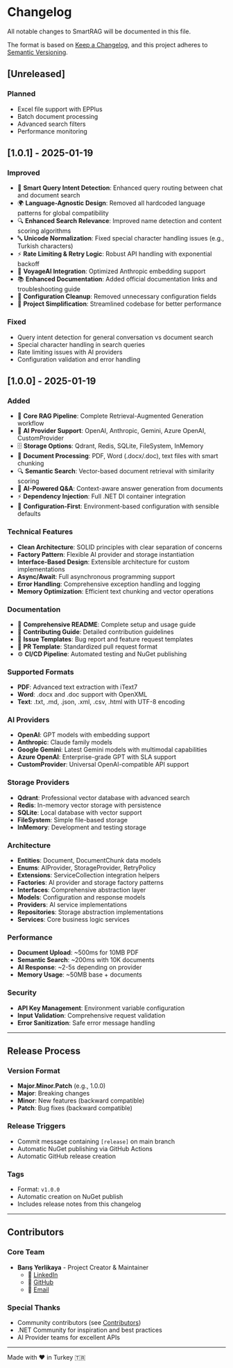 # Changelog

All notable changes to SmartRAG will be documented in this file.

The format is based on [Keep a Changelog](https://keepachangelog.com/en/1.0.0/),
and this project adheres to [Semantic Versioning](https://semver.org/spec/v2.0.0.html).

## [Unreleased]

### Planned
- Excel file support with EPPlus
- Batch document processing
- Advanced search filters
- Performance monitoring

## [1.0.1] - 2025-01-19

### Improved
- 🧠 **Smart Query Intent Detection**: Enhanced query routing between chat and document search
- 🌍 **Language-Agnostic Design**: Removed all hardcoded language patterns for global compatibility
- 🔍 **Enhanced Search Relevance**: Improved name detection and content scoring algorithms
- 🔤 **Unicode Normalization**: Fixed special character handling issues (e.g., Turkish characters)
- ⚡ **Rate Limiting & Retry Logic**: Robust API handling with exponential backoff
- 🚀 **VoyageAI Integration**: Optimized Anthropic embedding support
- 📚 **Enhanced Documentation**: Added official documentation links and troubleshooting guide
- 🧹 **Configuration Cleanup**: Removed unnecessary configuration fields
- 🎯 **Project Simplification**: Streamlined codebase for better performance

### Fixed
- Query intent detection for general conversation vs document search
- Special character handling in search queries
- Rate limiting issues with AI providers
- Configuration validation and error handling

## [1.0.0] - 2025-01-19

### Added
- 🎯 **Core RAG Pipeline**: Complete Retrieval-Augmented Generation workflow
- 🤖 **AI Provider Support**: OpenAI, Anthropic, Gemini, Azure OpenAI, CustomProvider
- 🗄️ **Storage Options**: Qdrant, Redis, SQLite, FileSystem, InMemory
- 📄 **Document Processing**: PDF, Word (.docx/.doc), text files with smart chunking
- 🔍 **Semantic Search**: Vector-based document retrieval with similarity scoring
- 🧠 **AI-Powered Q&A**: Context-aware answer generation from documents
- ⚡ **Dependency Injection**: Full .NET DI container integration
- 🔧 **Configuration-First**: Environment-based configuration with sensible defaults

### Technical Features
- **Clean Architecture**: SOLID principles with clear separation of concerns
- **Factory Pattern**: Flexible AI provider and storage instantiation
- **Interface-Based Design**: Extensible architecture for custom implementations
- **Async/Await**: Full asynchronous programming support
- **Error Handling**: Comprehensive exception handling and logging
- **Memory Optimization**: Efficient text chunking and vector operations

### Documentation
- 📖 **Comprehensive README**: Complete setup and usage guide
- 🤝 **Contributing Guide**: Detailed contribution guidelines
- 🐛 **Issue Templates**: Bug report and feature request templates
- 📝 **PR Template**: Standardized pull request format
- ⚙️ **CI/CD Pipeline**: Automated testing and NuGet publishing

### Supported Formats
- **PDF**: Advanced text extraction with iText7
- **Word**: .docx and .doc support with OpenXML
- **Text**: .txt, .md, .json, .xml, .csv, .html with UTF-8 encoding

### AI Providers
- **OpenAI**: GPT models with embedding support
- **Anthropic**: Claude family models
- **Google Gemini**: Latest Gemini models with multimodal capabilities
- **Azure OpenAI**: Enterprise-grade GPT with SLA support
- **CustomProvider**: Universal OpenAI-compatible API support

### Storage Providers
- **Qdrant**: Professional vector database with advanced search
- **Redis**: In-memory vector storage with persistence
- **SQLite**: Local database with vector support
- **FileSystem**: Simple file-based storage
- **InMemory**: Development and testing storage

### Architecture
- **Entities**: Document, DocumentChunk data models
- **Enums**: AIProvider, StorageProvider, RetryPolicy
- **Extensions**: ServiceCollection integration helpers
- **Factories**: AI provider and storage factory patterns
- **Interfaces**: Comprehensive abstraction layer
- **Models**: Configuration and response models
- **Providers**: AI service implementations
- **Repositories**: Storage abstraction implementations
- **Services**: Core business logic services

### Performance
- **Document Upload**: ~500ms for 10MB PDF
- **Semantic Search**: ~200ms with 10K documents
- **AI Response**: ~2-5s depending on provider
- **Memory Usage**: ~50MB base + documents

### Security
- **API Key Management**: Environment variable configuration
- **Input Validation**: Comprehensive request validation
- **Error Sanitization**: Safe error message handling

---

## Release Process

### Version Format
- **Major.Minor.Patch** (e.g., 1.0.0)
- **Major**: Breaking changes
- **Minor**: New features (backward compatible)
- **Patch**: Bug fixes (backward compatible)

### Release Triggers
- Commit message containing `[release]` on main branch
- Automatic NuGet publishing via GitHub Actions
- Automatic GitHub release creation

### Tags
- Format: `v1.0.0`
- Automatic creation on NuGet publish
- Includes release notes from this changelog

---

## Contributors

### Core Team
- **Barış Yerlikaya** - Project Creator & Maintainer
  - 💼 [LinkedIn](https://www.linkedin.com/in/barisyerlikaya)
  - 🐙 [GitHub](https://github.com/byerlikaya)
  - 📧 [Email](mailto:b.yerlikaya@outlook.com)

### Special Thanks
- Community contributors (see [Contributors](https://github.com/byerlikaya/SmartRAG/graphs/contributors))
- .NET Community for inspiration and best practices
- AI Provider teams for excellent APIs

---

Made with ❤️ in Turkey 🇹🇷

